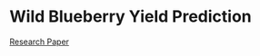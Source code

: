 # Wild Blueberry Yield Prediction


[Research Paper](https://files.taskade.com/attachments/0d0d97dc-9ebe-4e0c-aefd-760ff2a08001/original/Wild%20blueberry%20yield%20prediction%20using%20a%20combination%20of%20computer%20simulation.pdf)
